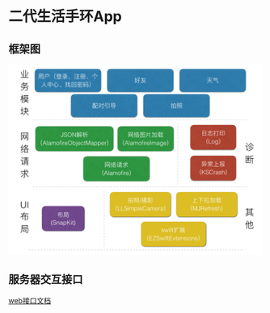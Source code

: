 # 二代生活手环App


## 框架图

![](doc/img/framework.jpeg)

## 服务器交互接口

[web接口文档](http://doc.star7th.com/index.php/home/item/show?item_id=512)